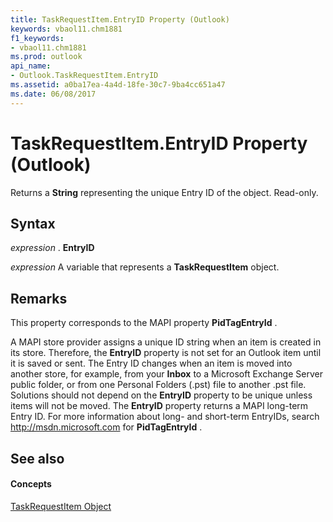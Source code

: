 ```yaml
---
title: TaskRequestItem.EntryID Property (Outlook)
keywords: vbaol11.chm1881
f1_keywords:
- vbaol11.chm1881
ms.prod: outlook
api_name:
- Outlook.TaskRequestItem.EntryID
ms.assetid: a0ba17ea-4a4d-18fe-30c7-9ba4cc651a47
ms.date: 06/08/2017
---
```



# TaskRequestItem.EntryID Property (Outlook)

Returns a  **String** representing the unique Entry ID of the object. Read-only.


## Syntax

 _expression_ . **EntryID**

 _expression_ A variable that represents a **TaskRequestItem** object.


## Remarks

This property corresponds to the MAPI property  **PidTagEntryId** .

A MAPI store provider assigns a unique ID string when an item is created in its store. Therefore, the  **EntryID** property is not set for an Outlook item until it is saved or sent. The Entry ID changes when an item is moved into another store, for example, from your **Inbox** to a Microsoft Exchange Server public folder, or from one Personal Folders (.pst) file to another .pst file. Solutions should not depend on the **EntryID** property to be unique unless items will not be moved. The **EntryID** property returns a MAPI long-term Entry ID. For more information about long- and short-term EntryIDs, search http://msdn.microsoft.com for **PidTagEntryId** .


## See also


#### Concepts


[TaskRequestItem Object](Outlook.TaskRequestItem.md)

